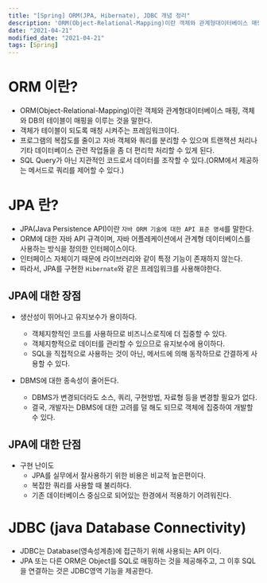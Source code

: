 ```yaml
---
title: "[Spring] ORM(JPA, Hibernate), JDBC 개념 정리"
description: 'ORM(Object-Relational-Mapping)이란 객체와 관계형대이터베이스 매핑, 객체와 DB의 테이블이 매핑을 이루는 것을 말한다...'
date: "2021-04-21"
modified_date: "2021-04-21"
tags: [Spring]
---
```



# ORM 이란?

- ORM(Object-Relational-Mapping)이란 객체와 관계형대이터베이스 매핑, 객체와 DB의 테이블이 매핑을 이루는 것을 말한다.
- 객체가 테이블이 되도록 매칭 시켜주는 프레임워크이다.
- 프로그램의 복잡도를 줄이고 자바 객체와 쿼리를 분리할 수 있으며 트랜잭션 처리나 기타 데이터베이스 관련 작업들을 좀 더 편리학 처리할 수 있게 된다.
- SQL Query가 아닌 지관적인 코드로서 데이터를 조작할 수 있다.(ORM에서 제공하는 메서드로 쿼리를 제어할 수 있다.)

# JPA 란?

- JPA(Java Persistence API)이란 `자바 ORM 기술에 대한 API 표준 명세`를 말한다.
- ORM에 대한 자바 API 규격이며, 자바 어플레케이션에서 관계형 데이터베이스를 사용하는 방식을 정의한 인터페이스이다.
- 인터페이스 자체이기 때문에 라이브러리와 같이 특정 기능이 존재하지 않는다.
- 따라서, JPA를 구현한 `Hibernate`와 같은 프레임워크를 사용해야한다.

## JPA에 대한 장점

- 생산성이 뛰어나고 유지보수가 용이하다.
  - 객체지향적인 코드를 사용하므로 비즈니스로직에 더 집중할 수 있다.
  - 객체지향적으로 데이터를 관리할 수 있으므로 유지보수에 용이하다.
  - SQL을 직접적으로 사용하는 것이 아닌, 메서드에 의해 동작하므로 간결하게 사용할 수 있다.
  

- DBMS에 대한 종속성이 줄어든다.
  - DBMS가 변경되더라도 소스, 쿼리, 구현방법, 자료형 등을 변경할 필요가 없다.
  - 결국, 개발자는 DBMS에 대한 고려를 덜 해도 되므로 객체에 집중하여 개발할 수 있다.

## JPA에 대한 단점

- 구현 난이도
  - JPA를 실무에서 잘사용하기 위한 비용은 비교적 높은편이다.
  - 복잡한 쿼리를 사용할 때 불리하다.
  - 기존 데이터베이스 중심으로 되어있는 한경에서 적용하기 어려워진다.

# JDBC (java Database Connectivity)
- JDBC는 Database(영속성계층)에 접근하기 위해 사용되는 API 이다.
- JPA 또는 다른 ORM은 Object를 SQL로 매핑하는 것을 제공해주고, 그 이후 SQL을 연결하는 것은 JDBC영역 기능을 제공한다.

